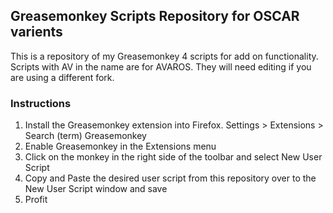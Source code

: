 ## Greasemonkey Scripts Repository for OSCAR varients
This is a repository of my Greasemonkey 4 scripts for add on functionality.
Scripts with AV in the name are for AVAROS. 
They will need editing if you are using a different fork.
### Instructions
1. Install the Greasemonkey extension into Firefox.  Settings > Extensions > Search (term) Greasemonkey
2. Enable Greasemonkey in the Extensions menu
3. Click on the monkey in the right side of the toolbar and select New User Script
4. Copy and Paste the desired user script from this repository over to the New User Script window and save
5. Profit
